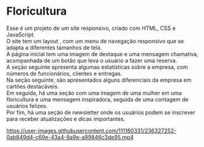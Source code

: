 # Floricultura
Esse é um projeto de um site responsivo, criado com HTML, CSS e JavaScript.<br>
O site tem um layout , com um menu de navegação responsivo que se adapta a diferentes tamanhos de tela.<br>
A página inicial tem uma imagem de destaque e uma mensagem chamativa, acompanhada de um botão que leva o usuário a fazer uma reserva.<br>
A seção seguinte apresenta algumas estatísticas sobre a empresa, com números de funcionários, clientes e entregas.<br>
Na seção seguinte, são apresentados alguns diferenciais da empresa em cartões destacáveis.<br>
Em seguida, há uma seção com uma imagem de uma mulher em uma floricultura e uma mensagem inspiradora, seguida de uma contagem de usuários felizes.<br>
Por fim, há uma seção de newsletter onde os usuários podem se inscrever para receber atualizações e dicas importantes.<br>


https://user-images.githubusercontent.com/111160331/236327252-0ab849d4-c69e-43a4-8a9e-a99846c3de95.mp4


